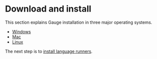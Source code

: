 # Download and install

This section explains Gauge installation in three major operating systems.

* [Windows](install_on_windows.md)
* [Mac](install_on_mac.md)
* [Linux](install_on_linux.md)

The next step is to [install language runners](install_language_runners.md).
